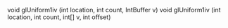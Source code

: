 void glUniform1iv (int location, int count, IntBuffer v)
void glUniform1iv (int location, int count, int[] v, int offset)
